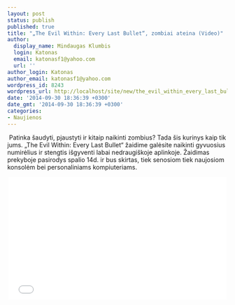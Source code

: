 ```yaml
---
layout: post
status: publish
published: true
title: "„The Evil Within: Every Last Bullet“, zombiai ateina (Video)"
author:
  display_name: Mindaugas Klumbis
  login: Katonas
  email: katonasf1@yahoo.com
  url: ''
author_login: Katonas
author_email: katonasf1@yahoo.com
wordpress_id: 8243
wordpress_url: http://localhost/site/new/the_evil_within_every_last_bullet_zombiai_ateina_video/
date: '2014-09-30 18:36:39 +0300'
date_gmt: '2014-09-30 18:36:39 +0300'
categories:
- Naujienos
---
```

<p>
	&nbsp;Patinka &scaron;audyti, pjaustyti ir kitaip naikinti zombius? Tada &scaron;is kurinys kaip tik jums. &bdquo;The Evil Within: Every Last Bullet&ldquo; žaidime galėsite naikinti gyvuosius numirėlius ir stengtis i&scaron;gyventi labai nedraugi&scaron;koje aplinkoje. Žaidimas prekyboje pasirodys spalio 14d. ir bus skirtas, tiek senosiom tiek naujosiom konsolėm bei personaliniams kompiuteriams.</p>
<p style="text-align: center;">
	<iframe allowfullscreen="" frameborder="0" height="281" src="//www.youtube.com/embed/JVShDsYih9Y" width="500"></iframe></p>
